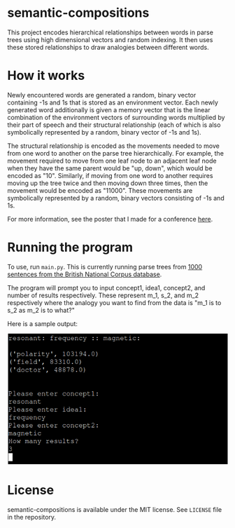 # semantic-compositions

This project encodes hierarchical relationships between words in parse trees using high dimensional vectors and random indexing. It then uses these stored relationships to draw analogies between different words.

# How it works
Newly encountered words are generated a random, binary vector containing -1s and 1s that is stored as an environment vector. Each newly generated word additionally is given a memory vector that is the linear combination of the environment vectors of surrounding words multiplied by their part of speech and their structural relationship (each of which is also symbolically represented by a random, binary vector of -1s and 1s).

The structural relationship is encoded as the movements needed to move from one word to another on the parse tree hierarchically. For example, the movement required to move from one leaf node to an adjacent leaf node when they have the same parent would be "up, down", which would be encoded as "10". Similarly, if moving from one word to another requires moving up the tree twice and then moving down three times, then the movement would be encoded as "11000". These movements are symbolically represented by a random, binary vectors consisting of -1s and 1s.

For more information, see the poster that I made for a conference [here](CULC13_Poster.pdf).

# Running the program

To use, run `main.py`. This is currently running parse trees from [1000 sentences from the British National Corpus database](http://nclt.computing.dcu.ie/~jfoster/resources/bnc1000.html).

The program will prompt you to input concept1, idea1, concept2, and number of results respectively. These represent m_1, s_2, and m_2 respectively where the analogy you want to find from the data is "m_1 is to s_2 as m_2 is to what?"

Here is a sample output:

![sample](sample1.png)

# License
semantic-compositions is available under the MIT license. See `LICENSE` file in the repository.